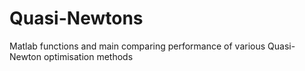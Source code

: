 # Quasi-Newtons
Matlab functions and main comparing performance of various Quasi-Newton optimisation methods
